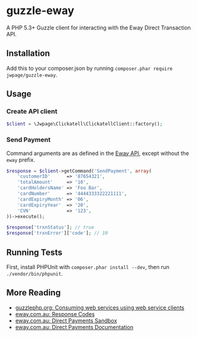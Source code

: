 # guzzle-eway

A PHP 5.3+ Guzzle client for interacting with the Eway Direct Transaction API.

## Installation

Add this to your composer.json by running
`composer.phar require jwpage/guzzle-eway`.

## Usage

### Create API client

```php
$client = \Jwpage\Clickatell\ClickatellClient::factory();
```

### Send Payment

Command arguments are as defined in the [Eway API](http://www.eway.com.au/developers/api/direct-payments),
except without the `eway` prefix.

```php
$response = $client->getCommand('SendPayment', array(
    'customerID'      => '87654321',                                   
    'totalAmount'     => '10',                                         
    'cardHoldersName' => 'Foo Bar',                                    
    'cardNumber'      => '4444333322221111',                           
    'cardExpiryMonth' => '06',                                         
    'cardExpiryYear'  => '20',                                         
    'CVN'             => '123',
))->execute();

$response['trxnStatus']; // true
$response['trxnError']['code']; // 10
```

## Running Tests

First, install PHPUnit with `composer.phar install --dev`, then run
`./vendor/bin/phpunit`.

## More Reading

* [guzzlephp.org: Consuming web services using web service clients](http://guzzlephp.org/tour/using_services.html)
* [eway.com.au: Response Codes](http://www.eway.com.au/developers/resources/response-codes)
* [eway.com.au: Direct Payments Sandbox](http://www.eway.com.au/developers/sandbox/direct-payments)
* [eway.com.au: Direct Payments Documentation](http://www.eway.com.au/developers/api/direct-payments)
